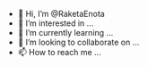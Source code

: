 - 👋 Hi, I’m @RaketaEnota
- 👀 I’m interested in ...
- 🌱 I’m currently learning ...
- 💞️ I’m looking to collaborate on ...
- 📫 How to reach me ...

<!---
RaketaEnota/RaketaEnota is a ✨ special ✨ repository because its `README.md` (this file) appears on your GitHub profile.
You can click the Preview link to take a look at your changes.
--->
